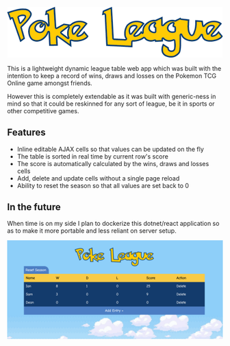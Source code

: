 <p align="center">
    <img src="https://raw.githubusercontent.com/TropicalBastos/Poke-League/master/client/src/assets/logo.png">
</p>

This is a lightweight dynamic league table web app which was built with the intention to keep a record of wins, draws and losses on the Pokemon TCG Online game amongst friends.

However this is completely extendable as it was built with generic-ness in mind so that it could be reskinned for any sort of league, be it in sports or other competitive games.

## Features

- Inline editable AJAX cells so that values can be updated on the fly
- The table is sorted in real time by current row's score 
- The score is automatically calculated by the wins, draws and losses cells
- Add, delete and update cells without a single page reload
- Ability to reset the season so that all values are set back to 0

## In the future

When time is on my side I plan to dockerize this dotnet/react application so as to make it more portable and less reliant on server setup.

![alt text](https://raw.githubusercontent.com/TropicalBastos/Poke-League/master/screenshots/1.png)